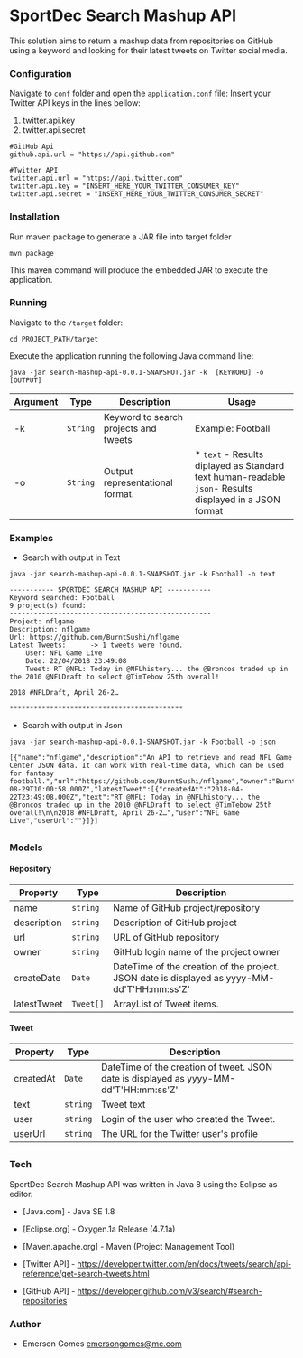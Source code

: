# SportDec Search Mashup API

This solution aims to return a mashup data from repositories on GitHub using a keyword and looking for their latest tweets on Twitter social media.

### Configuration
Navigate to ```conf``` folder and open the ```application.conf``` file:
Insert your Twitter API keys in the lines bellow:
1) twitter.api.key
2) twitter.api.secret
```
#GitHub Api
github.api.url = "https://api.github.com"

#Twitter API
twitter.api.url = "https://api.twitter.com"
twitter.api.key = "INSERT_HERE_YOUR_TWITTER_CONSUMER_KEY"
twitter.api.secret = "INSERT_HERE_YOUR_TWITTER_CONSUMER_SECRET"
```

### Installation
Run maven package to generate a JAR file into target folder
```
mvn package
```
This maven command will produce the embedded JAR to execute the application.

### Running 
Navigate to the ```/target``` folder:
```
cd PROJECT_PATH/target
```
Execute the application running the following Java command line:
```
java -jar search-mashup-api-0.0.1-SNAPSHOT.jar -k  [KEYWORD] -o [OUTPUT]
```

| Argument | Type | Description | Usage
| ------ | ------ | ------ | -------- |
| -k | ```String``` | Keyword to search projects and tweets | Example: Football |
| -o | ```String``` | Output representational format. | * ```text``` - Results diplayed as Standard text human-readable ```json```- Results displayed in a JSON format | 

### Examples
* Search with output in Text
```
java -jar search-mashup-api-0.0.1-SNAPSHOT.jar -k Football -o text
```
```
----------- SPORTDEC SEARCH MASHUP API -----------
Keyword searched: Football
9 project(s) found:
--------------------------------------------------
Project: nflgame
Description: nflgame
Url: https://github.com/BurntSushi/nflgame
Latest Tweets:		-> 1 tweets were found.
	User: NFL Game Live
	Date: 22/04/2018 23:49:08
	Tweet: RT @NFL: Today in @NFLhistory... the @Broncos traded up in the 2010 @NFLDraft to select @TimTebow 25th overall!

2018 #NFLDraft, April 26-2…

*******************************************
```
* Search with output in Json
```
java -jar search-mashup-api-0.0.1-SNAPSHOT.jar -k Football -o json
```
```
[{"name":"nflgame","description":"An API to retrieve and read NFL Game Center JSON data. It can work with real-time data, which can be used for fantasy football.","url":"https://github.com/BurntSushi/nflgame","owner":"BurntSushi","createDate":"2012-08-29T10:00:58.000Z","latestTweet":[{"createdAt":"2018-04-22T23:49:08.000Z","text":"RT @NFL: Today in @NFLhistory... the @Broncos traded up in the 2010 @NFLDraft to select @TimTebow 25th overall!\n\n2018 #NFLDraft, April 26-2…","user":"NFL Game Live","userUrl":""}]}]
```
##

### Models
#### Repository
| Property               | Type | Description
| ---------------------- | ---- | -----------|
| name | ```string```| Name of GitHub project/repository |
| description | ```string```| Description of GitHub project |
| url | ```string```| URL of GitHub repository |
| owner | ```string```| GitHub login name of the project owner |
| createDate | ```Date``` | DateTime of the creation of the project. JSON date is displayed as yyyy-MM-dd'T'HH:mm:ss'Z' |
| latestTweet | ```Tweet[]``` | ArrayList of Tweet items. |

#### Tweet
| Property               | Type | Description
| ---------------------- | ---- | -----------|
| createdAt | ```Date```| DateTime of the creation of tweet. JSON date is displayed as yyyy-MM-dd'T'HH:mm:ss'Z'  |
| text | ```string```| Tweet text |
| user | ```string```| Login of the user who created the Tweet. |
| userUrl | ```string```| The URL for the Twitter user's profile | 

##

### Tech

SportDec Search Mashup API was written in Java 8 using the Eclipse as editor.

* [Java.com] - Java SE 1.8
* [Eclipse.org] - Oxygen.1a Release (4.7.1a)
* [Maven.apache.org] - Maven (Project Management Tool)

* [Twitter API] - <https://developer.twitter.com/en/docs/tweets/search/api-reference/get-search-tweets.html>
* [GitHub API] - <https://developer.github.com/v3/search/#search-repositories>

### Author

* Emerson Gomes <emersongomes@me.com>